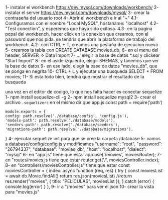 1- instalar el workbench  https://dev.mysql.com/downloads/workbench/
2- instalar el server https://dev.mysql.com/downloads/mysql/
3- crear la contraseña del usuario root
4- Abrir el workbench e ir al "+"
4.1- Configuramos con el nombre "Local MySQL", hostaname: "localhost"
4.2- "Test conection", y esperemos que haya sido exitosa.
4.3- en la pagina pcpal del workbench, hacer click en la conexion que creamos, con el password que nos pida. se tendria que abrir la plataforma de trabajo del workbench.
4.2- con CTRL + T, creamos una pestaña de ejecucion nueva
5- creamos la tabla con    CREATE DATABASE movies_db;
6- en el menu del header, SERVER => Data Import
7- ... elegir la base de datos *.sql y clickear "Start Import"
8- en el aside izquierdo, elegir SHEMAS, y tanemos que ver la base de datos
9- en ese lado, elegir la base de datos "movies_db", que se ponga en negrita
10- CTRL + L y ejecutar una busqueda SELECT * FROM movies;
11- Si esta todo bien, tendria que mostrar el resultado de la busqueda

una vez en el editor de codigo, lo que nos falta hacer es conectar sequelize
1- npm install sequelize-cli -g 
2- npm install sequelize mysql2
3- crear el archivo `.sequelizerc` en el mismo dir que app.js
    const path = require('path')
 
    module.exports = {
    config: path.resolve('./database/config', 'config.js'),
    'models-path': path.resolve('./database/models'),
    'seeders-path': path.resolve('./database/seeders'),
    'migrations-path': path.resolve('./database/migrations'),
}
4- ejecutar sequelize init para que se cree la carpeta /database
5- vamos a database/config/config.js y modificamos
    "username": "root",
    "password": "26794337",
    "database": "movies_db",
    "host": "localhost",
    "dialect": "mysql"
6- en "app.js" tiene que estar app.use('/movies', moviesRouter);
7- en "routes/movies.js tiene que estar router.get('/', moviesController.index);
8- en "controllers/moviesController.js" tiene que estar 
    const moviesController = {
    index: async function (req, res) {
      try {
        const moviesList = await db.Movie.findAll()
        return res.json(moviesList)
        //return res.render("movies", { title: "PELICULAS", moviesList });
      } catch (error) {
        console.log(error)
      }
    },
9- ir a "/movies" para ver el json
10- crear la vista para "movies.js"
